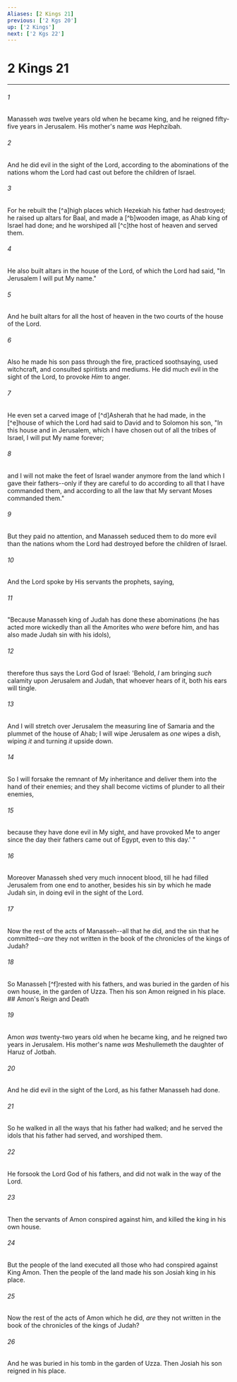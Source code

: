 ```yaml
---
Aliases: [2 Kings 21]
previous: ['2 Kgs 20']
up: ['2 Kings']
next: ['2 Kgs 22']
---
```

# 2 Kings 21

***


###### 1 
Manasseh _was_ twelve years old when he became king, and he reigned fifty-five years in Jerusalem. His mother's name _was_ Hephzibah. 

###### 2 
And he did evil in the sight of the Lord, according to the abominations of the nations whom the Lord had cast out before the children of Israel. 

###### 3 
For he rebuilt the [^a]high places which Hezekiah his father had destroyed; he raised up altars for Baal, and made a [^b]wooden image, as Ahab king of Israel had done; and he worshiped all [^c]the host of heaven and served them. 

###### 4 
He also built altars in the house of the Lord, of which the Lord had said, "In Jerusalem I will put My name." 

###### 5 
And he built altars for all the host of heaven in the two courts of the house of the Lord. 

###### 6 
Also he made his son pass through the fire, practiced soothsaying, used witchcraft, and consulted spiritists and mediums. He did much evil in the sight of the Lord, to provoke _Him_ to anger. 

###### 7 
He even set a carved image of [^d]Asherah that he had made, in the [^e]house of which the Lord had said to David and to Solomon his son, "In this house and in Jerusalem, which I have chosen out of all the tribes of Israel, I will put My name forever; 

###### 8 
and I will not make the feet of Israel wander anymore from the land which I gave their fathers--only if they are careful to do according to all that I have commanded them, and according to all the law that My servant Moses commanded them." 

###### 9 
But they paid no attention, and Manasseh seduced them to do more evil than the nations whom the Lord had destroyed before the children of Israel. 

###### 10 
And the Lord spoke by His servants the prophets, saying, 

###### 11 
"Because Manasseh king of Judah has done these abominations (he has acted more wickedly than all the Amorites who _were_ before him, and has also made Judah sin with his idols), 

###### 12 
therefore thus says the Lord God of Israel: 'Behold, _I_ am bringing _such_ calamity upon Jerusalem and Judah, that whoever hears of it, both his ears will tingle. 

###### 13 
And I will stretch over Jerusalem the measuring line of Samaria and the plummet of the house of Ahab; I will wipe Jerusalem as _one_ wipes a dish, wiping _it_ and turning _it_ upside down. 

###### 14 
So I will forsake the remnant of My inheritance and deliver them into the hand of their enemies; and they shall become victims of plunder to all their enemies, 

###### 15 
because they have done evil in My sight, and have provoked Me to anger since the day their fathers came out of Egypt, even to this day.' " 

###### 16 
Moreover Manasseh shed very much innocent blood, till he had filled Jerusalem from one end to another, besides his sin by which he made Judah sin, in doing evil in the sight of the Lord. 

###### 17 
Now the rest of the acts of Manasseh--all that he did, and the sin that he committed--_are_ they not written in the book of the chronicles of the kings of Judah? 

###### 18 
So Manasseh [^f]rested with his fathers, and was buried in the garden of his own house, in the garden of Uzza. Then his son Amon reigned in his place. ## Amon's Reign and Death 

###### 19 
Amon _was_ twenty-two years old when he became king, and he reigned two years in Jerusalem. His mother's name _was_ Meshullemeth the daughter of Haruz of Jotbah. 

###### 20 
And he did evil in the sight of the Lord, as his father Manasseh had done. 

###### 21 
So he walked in all the ways that his father had walked; and he served the idols that his father had served, and worshiped them. 

###### 22 
He forsook the Lord God of his fathers, and did not walk in the way of the Lord. 

###### 23 
Then the servants of Amon conspired against him, and killed the king in his own house. 

###### 24 
But the people of the land executed all those who had conspired against King Amon. Then the people of the land made his son Josiah king in his place. 

###### 25 
Now the rest of the acts of Amon which he did, _are_ they not written in the book of the chronicles of the kings of Judah? 

###### 26 
And he was buried in his tomb in the garden of Uzza. Then Josiah his son reigned in his place.
